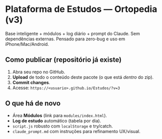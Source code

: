 # Plataforma de Estudos — Ortopedia (v3)

Base inteligente + módulos + log diário + prompt do Claude.
Sem dependências externas. Pensado para zero-bug e uso em iPhone/Mac/Android.

## Como publicar (repositório já existe)
1. Abra seu repo no GitHub.
2. **Upload** de todo o conteúdo deste pacote (o que está *dentro* do zip).
3. **Commit changes**.
4. Acesse: `https://<usuario>.github.io/Estudos/?v=3`

## O que há de novo
- Área **Módulos** (link para `modules/index.html`).
- **Log de estudo** automático (tabela por dia).
- `script.js` robusto com `localStorage` e try/catch.
- `claude_prompt.md` com instruções para refinamento UX/visual.
